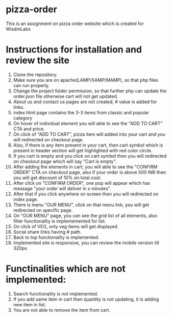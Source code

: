 # pizza-order
This is an assignment on pizza order website which is created for WisdmLabs

# Instructions for installation and review the site
1. Clone the repository.
2. Make sure you are on apache(LAMP/XAMP/MAMP), so that php files can run properly.
3. Change the project folder permission, so that further php can update the order.json file otherwise cart will not get updated.
4. About us and contact us pages are not created, # value is added for links. 
5. index.html page contains the 3-3 items from classic and popular category
6. On hover of individual element you will able to see the "ADD TO CART" CTA and price.
7. On click of "ADD TO CART", pizza item will added into your cart and you will redirected on checkout page.
8. Also, if there is any item present in your cart, then cart symbol which is present in header section will get highlighted with red color circle.
9. If you cart is empty and you click on cart symbol then you will redirected on checkout page which will say "Cart is empty".
10. After adding the elements in cart, you will able to see the "CONFIRM ORDER" CTA on checkout page, also if your order is above 500 INR then you will get discount of 10% on total cost.
11. After click on "CONFIRM ORDER", one pop will appear which has message "your order will deliver in x minutes".
12. After that if you click anywhere on screen then you will redirected on index page.
13. There is menu "OUR MENU", click on that menu link, you will get  redirected on specific page.
14. On "OUR MENU" page, you can see the grid list of all elements, also filter functionality is implememented for list.
15. On click of VEG, only veg items will get displayed.
16. Social share links having # path.
17. Back to top functionality is implemented.
18. Implemented site is responsive, you can review the mobile version till 320px.


# Functinalities which are not implemented:
1. Search functionality is not implemented.
2. If you add same item in cart then quantity is not updating, it is adding new item in list.
3. You are not able to remove the item from cart.